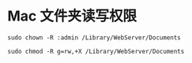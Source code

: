 # Mac 文件夹读写权限

```shell
sudo chown -R :admin /Library/WebServer/Documents

sudo chmod -R g=rw,+X /Library/WebServer/Documents
```